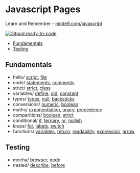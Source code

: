 # Javascript Pages

Learn and Remember - [minte9.com/javascript](https://www.minte9.com/javascript)

[![Gitpod ready-to-code](https://img.shields.io/badge/Gitpod-ready--to--code-blue?logo=gitpod)](https://gitpod.io/#https://github.com/minte9/javascript-pages)

- [Fundamentals](#fundamentals) 
- [Testing](#testing) 

## Fundamentals
  * hello/ [script](/main/fundamentals/hello_world/index.htm), [file](/main/fundamentals/hello_world/index2.htm)
  * code/ [statements](/main/fundamentals/code_structure/statements.js), [comments](/main/fundamentals/code_structure/comments.js)
  * strict/ [strict](/main/fundamentals/use_strict/strict.js), [class](/main/fundamentals/use_strict/class.js)
  * variables/ [define](/main/fundamentals/variables/variable.js), [old](/main/fundamentals/variables/old_style.js), [constant](/main/fundamentals/variables/constants.js)
  * types/ [types](/main/fundamentals/data_types/types.js), [null](/main/fundamentals/data_types/null.js), [backsticks](/main/fundamentals/data_types/backsticks.js)
  * conversions/ [numeric](/main/fundamentals/type_conversions/numeric.js), [boolean](/main/fundamentals/type_conversions/boolean.js)
  * maths/ [exponentiation](/main/fundamentals/maths/exponentiation.js), [unary](/main/fundamentals/maths/unary.js), [precedence](/main/fundamentals/maths/precedence.js)
  * comparitions/ [boolean](/main/fundamentals/comparitions/boolean.js), [strict](/main/fundamentals/comparitions/strict.js)
  * conditional/ [if](/main/fundamentals/conditional/conditional.js), [ternary](/main/fundamentals/conditional/ternary.js), [or](/main/fundamentals/conditional/or.js), [nullish](/main/fundamentals/conditional/nullish.js)
  * loops/ [for](/main/fundamentals/loops/for.js), [labels](/main/fundamentals/loops/labels.js), [switch](/main/fundamentals/loops/switch.js)
  * functions/ [variables](/main/fundamentals/functions/variables.js), [return](/main/fundamentals/functions/return.js), [readability](/main/fundamentals/functions/readability.js), [expression](/main/fundamentals/functions/function_expression.js), [arrow](/main/fundamentals/functions/arrow_function.js)

## Testing

  * mocha/ [browser](/main/mocha/bdd.htm), [node](/main/mocha/bdd.test.js)
  * nested/ [describe](/main/nested_describe/nested.test.js), [before](/main/nested_describe/before.test.js)